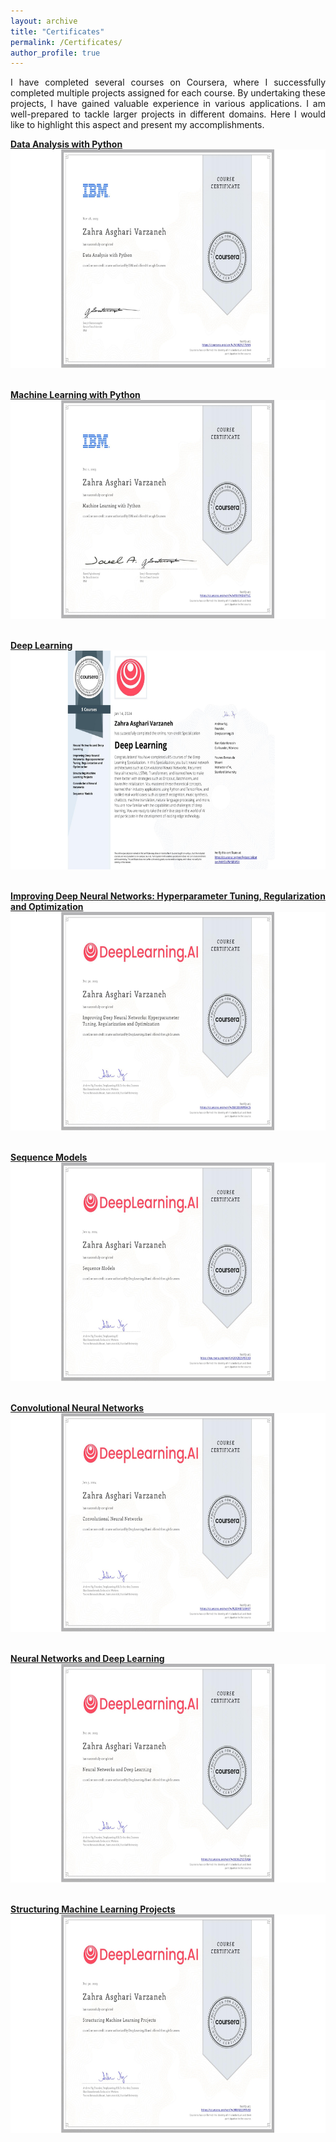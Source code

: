 ```yaml
---
layout: archive
title: "Certificates"
permalink: /Certificates/
author_profile: true
---
```

<p align="justify">I have completed several courses on Coursera, where I successfully completed multiple projects assigned for each course. By undertaking these projects, I have gained valuable experience in various applications. I am well-prepared to tackle larger projects in different domains. Here I would like to highlight this aspect and present my accomplishments.</p>

<a href="https://www.coursera.org/account/accomplishments/verify/5J9RZFLT75NN">**Data Analysis with Python**</a>
<br/><img src='/images/DA.jpeg' width="900" height="350">

<br><a href="https://www.coursera.org/account/accomplishments/verify/A4NYYHDAFYVC">**Machine Learning with Python**</a>
<br/><img src='/images/ML.jpeg' width="900" height="350">

<br><a href="https://www.coursera.org/account/accomplishments/specialization/AWYDLPMM8WSX">**Deep Learning**</a>
<br/><img src='/images/DL.jpeg' width="900" height="350">

<br><a href="https://www.coursera.org/account/accomplishments/verify/EKA3E6MPBAC5">**Improving Deep Neural Networks: Hyperparameter Tuning, Regularization and Optimization**</a>
<br/><img src='/images/IDNN.jpeg' width="900" height="350">

<br><a href="https://www.coursera.org/account/accomplishments/verify/G9X2EZSPDCB3">**Sequence Models**</a>
<br/><img src='/images/SM.jpeg' width="900" height="350">

<br><a href="https://www.coursera.org/account/accomplishments/verify/PL3DHBTU8HSY">**Convolutional Neural Networks**</a>
<br/><img src='/images/CNN.jpeg' width="900" height="350">

<br><a href="https://www.coursera.org/account/accomplishments/verify/EG5GZYZ7UJL6">**Neural Networks and Deep Learning**</a>
<br/><img src='/images/NN.jpeg' width="900" height="350">

<br><a href="https://www.coursera.org/account/accomplishments/verify/9R8AEE3PFN93">**Structuring Machine Learning Projects**</a>
<br/><img src='/images/SML.jpeg' width="900" height="350">
